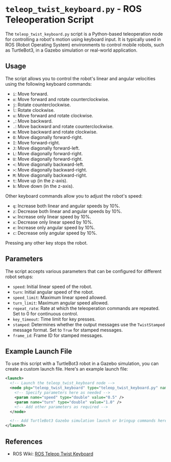 # `teleop_twist_keyboard.py` - ROS Teleoperation Script

The `teleop_twist_keyboard.py` script is a Python-based teleoperation node for controlling a robot's motion using keyboard input. It is typically used in ROS (Robot Operating System) environments to control mobile robots, such as TurtleBot3, in a Gazebo simulation or real-world application.

## Usage

The script allows you to control the robot's linear and angular velocities using the following keyboard commands:

- `i`: Move forward.
- `o`: Move forward and rotate counterclockwise.
- `j`: Rotate counterclockwise.
- `l`: Rotate clockwise.
- `u`: Move forward and rotate clockwise.
- `,`: Move backward.
- `.`: Move backward and rotate counterclockwise.
- `m`: Move backward and rotate clockwise.
- `O`: Move diagonally forward-right.
- `I`: Move forward-right.
- `J`: Move diagonally forward-left.
- `L`: Move diagonally forward-right.
- `U`: Move diagonally forward-right.
- `<`: Move diagonally backward-left.
- `>`: Move diagonally backward-right.
- `M`: Move diagonally backward-right.
- `t`: Move up (in the z-axis).
- `b`: Move down (in the z-axis).

Other keyboard commands allow you to adjust the robot's speed:

- `q`: Increase both linear and angular speeds by 10%.
- `z`: Decrease both linear and angular speeds by 10%.
- `w`: Increase only linear speed by 10%.
- `x`: Decrease only linear speed by 10%.
- `e`: Increase only angular speed by 10%.
- `c`: Decrease only angular speed by 10%.

Pressing any other key stops the robot.

## Parameters

The script accepts various parameters that can be configured for different robot setups:

- `speed`: Initial linear speed of the robot.
- `turn`: Initial angular speed of the robot.
- `speed_limit`: Maximum linear speed allowed.
- `turn_limit`: Maximum angular speed allowed.
- `repeat_rate`: Rate at which the teleoperation commands are repeated. Set to 0 for continuous control.
- `key_timeout`: Time limit for key presses.
- `stamped`: Determines whether the output messages use the `TwistStamped` message format. Set to `True` for stamped messages.
- `frame_id`: Frame ID for stamped messages.

## Example Launch File

To use this script with a TurtleBot3 robot in a Gazebo simulation, you can create a custom launch file. Here's an example launch file:

```xml
<launch>
  <!-- Launch the teleop_twist_keyboard node -->
  <node pkg="teleop_twist_keyboard" type="teleop_twist_keyboard.py" name="teleop_twist_keyboard" output="screen">
    <!-- Specify parameters here as needed -->
    <param name="speed" type="double" value="0.5" />
    <param name="turn" type="double" value="1.0" />
    <!-- Add other parameters as required -->
  </node>

  <!-- Add TurtleBot3 Gazebo simulation launch or bringup commands here -->
</launch>
```

## References

- ROS Wiki: [ROS Teleop Twist Keyboard](http://wiki.ros.org/teleop_twist_keyboard)

